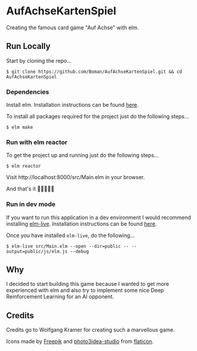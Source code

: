 # AufAchseKartenSpiel

Creating the famous card game "Auf Achse" with elm.

## Run Locally

Start by cloning the repo...
```
$ git clone https://github.com/Boman/AufAchseKartenSpiel.git && cd AufAchseKartenSpiel
```

### Dependencies

Install elm. Installation instructions can be found [here](https://guide.elm-lang.org/install.html).

To install all packages required for the project just do the following steps...
```
$ elm make
```

### Run with elm reactor

To get the project up and running just do the following steps...
```
$ elm reactor
```
Visit http://localhost:8000/src/Main.elm in your browser.

And that's it 🎉🎉🎉🎉🎉

### Run in dev mode

If you want to run this application in a dev environment I would recommend installing
[elm-live](https://github.com/wking-io/elm-live). Installation instructions can be found
[here](https://github.com/wking-io/elm-live#installation).

Once you have installed `elm-live`, do the following...
```
$ elm-live src/Main.elm --open --dir=public -- --output=public/js/elm.js --debug
```

## Why

I decided to start building this game because I wanted to get more experienced with elm and also try to implement some
nice Deep Reinforcement Learning for an
AI opponent.

## Credits

Credits go to Wolfgang Kramer for creating such a marvellous game.

Icons made by [Freepik](https://www.flaticon.com/de/autoren/freepik) and
[photo3idea-studio](https://www.flaticon.com/de/autoren/photo3idea-studio) from [flaticon](www.flaticon.com).